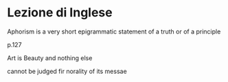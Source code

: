 # Lezione di Inglese


Aphorism is a very short epigrammatic statement of a truth or of a principle

p.127

Art is Beauty and nothing else

cannot be judged fir norality of its messae
<!--stackedit_data:
eyJoaXN0b3J5IjpbNTA0NDQwMjU2XX0=
-->